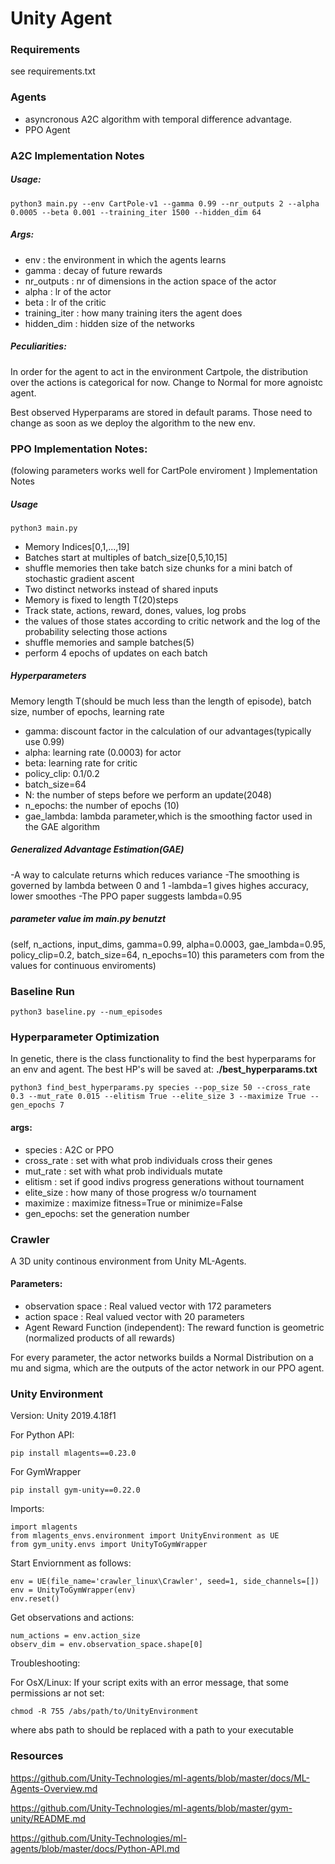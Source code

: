 # Unity Agent

### Requirements

see requirements.txt

### Agents

- asyncronous A2C algorithm with temporal difference advantage.
- PPO Agent

### A2C Implementation Notes

##### Usage:

```
python3 main.py --env CartPole-v1 --gamma 0.99 --nr_outputs 2 --alpha 0.0005 --beta 0.001 --training_iter 1500 --hidden_dim 64
```
##### Args:

- env : the environment in which the agents learns
- gamma : decay of future rewards
- nr_outputs : nr of dimensions in the action space of the actor
- alpha : lr of the actor
- beta : lr of the critic
- training_iter : how many training iters the agent does
- hidden_dim : hidden size of the networks

##### Peculiarities:

In order for the agent to act in the environment Cartpole, the distribution over the actions is categorical for now.
Change to Normal for more agnoistc agent.

Best observed Hyperparams are stored in default params. Those need to change as soon as we deploy the algorithm to the
new env.


### PPO Implementation Notes:
(folowing parameters works well for CartPole enviroment )
Implementation Notes

##### Usage

```
python3 main.py
```
- Memory Indices[0,1,...,19]
- Batches start at multiples of batch_size[0,5,10,15]
- shuffle memories then take batch size chunks for a mini batch of stochastic gradient ascent
- Two distinct networks instead of shared inputs
- Memory is fixed to length T(20)steps
- Track state, actions, reward, dones, values, log probs
 - the values of those states according to critic network and the log of the probability selecting those actions
 - shuffle memories and sample batches(5)
 - perform 4 epochs of updates on each batch

  ##### Hyperparameters

  Memory length T(should be much less than the length of episode), batch size, number of epochs, learning rate

  - gamma: discount factor in the calculation of our advantages(typically use 0.99)
  - alpha: learning rate (0.0003) for actor
  - beta: learning rate for critic
  - policy_clip: 0.1/0.2
  - batch_size=64
  - N: the number of steps before we perform an update(2048)
  - n_epochs: the number of epochs (10)
  - gae_lambda: lambda parameter,which is the smoothing factor used in the GAE algorithm

##### Generalized Advantage Estimation(GAE)
-A way to calculate returns which reduces variance
-The smoothing is governed by lambda between 0 and 1
-lambda=1 gives highes accuracy, lower smoothes
-The PPO paper suggests lambda=0.95
##### parameter value im main.py benutzt

  (self, n_actions, input_dims, gamma=0.99, alpha=0.0003, gae_lambda=0.95, policy_clip=0.2, batch_size=64, n_epochs=10)
  this parameters com from the values for continuous enviroments)

### Baseline Run

```
python3 baseline.py --num_episodes
```

### Hyperparameter Optimization

In genetic, there is the class functionality to find the best hyperparams for an env and agent.
The best HP's will be saved at: **./best_hyperparams.txt**

```
python3 find_best_hyperparams.py species --pop_size 50 --cross_rate 0.3 --mut_rate 0.015 --elitism True --elite_size 3 --maximize True --gen_epochs 7
```

#### args:

- species : A2C or PPO
- cross_rate : set with what prob individuals cross their genes
- mut_rate : set with what prob individuals mutate
- elitism : set if good indivs progress generations without tournament
- elite_size : how many of those progress w/o tournament
- maximize : maximize fitness=True or minimize=False
- gen_epochs: set the generation number

### Crawler

A 3D unity continous environment from Unity ML-Agents.

#### Parameters:

- observation space : Real valued vector with 172 parameters
- action space : Real valued vector with 20 parameters
- Agent Reward Function (independent): The reward function is geometric (normalized products of all rewards)


For every parameter, the actor networks builds a Normal Distribution on
a mu and sigma, which are the outputs of the actor network in our PPO agent.



### Unity Environment

Version: Unity 2019.4.18f1

For Python API:

```
pip install mlagents==0.23.0
```

For GymWrapper

```
pip install gym-unity==0.22.0
```

Imports:

```
import mlagents
from mlagents_envs.environment import UnityEnvironment as UE
from gym_unity.envs import UnityToGymWrapper
```

Start Enviornment as follows:

```
env = UE(file_name='crawler_linux\Crawler', seed=1, side_channels=[])
env = UnityToGymWrapper(env)
env.reset()
```

Get observations and actions:

```
num_actions = env.action_size
observ_dim = env.observation_space.shape[0]
```

Troubleshooting:

For OsX/Linux: If your script exits with an error message, that some permissions ar not set:

```
chmod -R 755 /abs/path/to/UnityEnvironment
```

where abs path to should be replaced with a path to your executable

### Resources

https://github.com/Unity-Technologies/ml-agents/blob/master/docs/ML-Agents-Overview.md

https://github.com/Unity-Technologies/ml-agents/blob/master/gym-unity/README.md

https://github.com/Unity-Technologies/ml-agents/blob/master/docs/Python-API.md